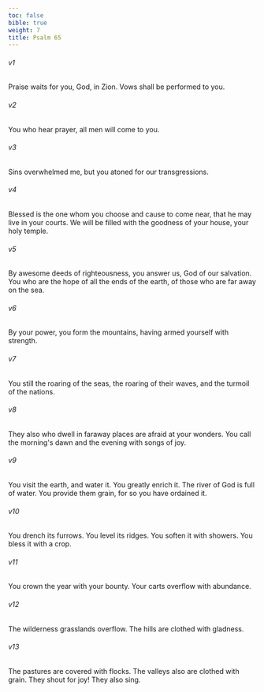 ```yaml
---
toc: false
bible: true
weight: 7
title: Psalm 65
---
```




###### v1 
Praise waits for you, God, in Zion. Vows shall be performed to you. 

###### v2 
You who hear prayer, all men will come to you. 

###### v3 
Sins overwhelmed me, but you atoned for our transgressions. 

###### v4 
Blessed is the one whom you choose and cause to come near, that he may live in your courts. We will be filled with the goodness of your house, your holy temple. 

###### v5 
By awesome deeds of righteousness, you answer us, God of our salvation. You who are the hope of all the ends of the earth, of those who are far away on the sea. 

###### v6 
By your power, you form the mountains, having armed yourself with strength. 

###### v7 
You still the roaring of the seas, the roaring of their waves, and the turmoil of the nations. 

###### v8 
They also who dwell in faraway places are afraid at your wonders. You call the morning's dawn and the evening with songs of joy. 

###### v9 
You visit the earth, and water it. You greatly enrich it. The river of God is full of water. You provide them grain, for so you have ordained it. 

###### v10 
You drench its furrows. You level its ridges. You soften it with showers. You bless it with a crop. 

###### v11 
You crown the year with your bounty. Your carts overflow with abundance. 

###### v12 
The wilderness grasslands overflow. The hills are clothed with gladness. 

###### v13 
The pastures are covered with flocks. The valleys also are clothed with grain. They shout for joy! They also sing.
